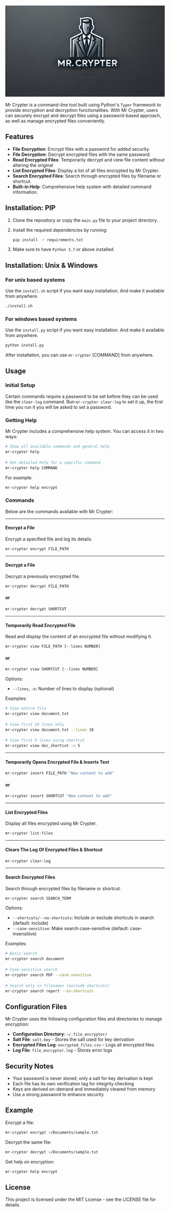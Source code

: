 ![Project Logo](./logo_.png)

Mr Crypter is a command-line tool built using Python's `Typer` framework to provide encryption and decryption functionalities. 
With Mr Crypter, users can securely encrypt and decrypt files using a password-based approach, as well as manage encrypted files conveniently.

## Features
- **File Encryption**: Encrypt files with a password for added security.
- **File Decryption**: Decrypt encrypted files with the same password.
- **Read Encrypted Files**: Temporarily decrypt and view file content without altering the original 
- **List Encrypted Files**: Display a list of all files encrypted by Mr Crypter.
- **Search Encrypted Files**: Search through encrypted files by filename or shortcut.
- **Built-in Help**: Comprehensive help system with detailed command information.

## Installation: PIP

1. Clone the repository or copy the `main.py` file to your project directory.
2. Install the required dependencies by running:

    ```bash
    pip install -r requirements.txt
    ```

3. Make sure to have `Python 3.7` or above installed.

## Installation: Unix & Windows

### For unix based systems
Use the `install.sh` script if you want easy installation. And make it available from anywhere.
```bash
./install.sh
```
### For windows based systems
Use the `install.py` script if you want easy installation. And make it available from anywhere.
```bash
python install.py
```
After installation, you can use `mr-crypter` [COMMAND] from anywhere.


## Usage

### Initial Setup
Certain commands require a password to be set before they can be used like the `clear-log` command. Run `mr-crypter clear-log` to set it up, the first time you run it you will be asked to set a password.

### Getting Help
Mr Crypter includes a comprehensive help system. You can access it in two ways:

```bash
# Show all available commands and general help
mr-crypter help

# Get detailed help for a specific command
mr-crypter help COMMAND
```

For example:
```bash
mr-crypter help encrypt
```

### Commands
Below are the commands available with Mr Crypter:

----------------------------------------------------------
#### Encrypt a File
Encrypt a specified file and log its details.

```bash
mr-crypter encrypt FILE_PATH
```
----------------------------------------------------------
#### Decrypt a File
Decrypt a previously encrypted file.

```bash
mr-crypter decrypt FILE_PATH
```
#### or
```bash
mr-crypter decrypt SHORTCUT
```

----------------------------------------------------------
#### Temporarily Read Encrypted File
Read and display the content of an encrypted file without modifying it.

```bash
mr-crypter view FILE_PATH [--lines NUMBER]
```
#### or
```bash
mr-crypter view SHORTCUT [--lines NUMBER]
```

Options:
- `--lines`, `-n`: Number of lines to display (optional)

Examples:
```bash
# View entire file
mr-crypter view document.txt

# View first 10 lines only
mr-crypter view document.txt --lines 10

# View first 5 lines using shortcut
mr-crypter view doc_shortcut -n 5
```

----------------------------------------------------------
#### Temporarily Opens Encrypted File & Inserts Text
```bash
mr-crypter insert FILE_PATH "New content to add"
```
#### or
```bash
mr-crypter insert SHORTCUT "New content to add"
```

----------------------------------------------------------
#### List Encrypted Files
Display all files encrypted using Mr Crypter.

```bash
mr-crypter list-files
```

----------------------------------------------------------
#### Clears The Log Of Encrypted Files & Shortcut

```bash
mr-crypter clear-log
```

----------------------------------------------------------
#### Search Encrypted Files
Search through encrypted files by filename or shortcut.

```bash
mr-crypter search SEARCH_TERM
```

Options:
- `--shortcuts/--no-shortcuts`: Include or exclude shortcuts in search (default: include)
- `--case-sensitive`: Make search case-sensitive (default: case-insensitive)

Examples:
```bash
# Basic search
mr-crypter search document

# Case-sensitive search
mr-crypter search PDF --case-sensitive

# Search only in filenames (exclude shortcuts)
mr-crypter search report --no-shortcuts
```

## Configuration Files

Mr Crypter uses the following configuration files and directories to manage encryption:

- **Configuration Directory**: `~/.file_encryptor/`
- **Salt File**: `salt.key` - Stores the salt used for key derivation
- **Encrypted Files Log**: `encrypted_files.csv` - Logs all encrypted files
- **Log File**: `file_encryptor.log` - Stores error logs


## Security Notes
- Your password is never stored; only a salt for key derivation is kept
- Each file has its own verification tag for integrity checking
- Keys are derived on-demand and immediately cleared from memory
- Use a strong password to enhance security

## Example

Encrypt a file:

```bash
mr-crypter encrypt ~/Documents/sample.txt
```

Decrypt the same file:

```bash
mr-crypter decrypt ~/Documents/sample.txt
```

Get help on encryption:

```bash
mr-crypter help encrypt
```

## License
This project is licensed under the MIT License - see the LICENSE file for details.
